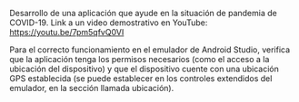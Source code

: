 Desarrollo de una aplicación que ayude en la situación de pandemia de COVID-19.
Link a un video demostrativo en YouTube: https://youtu.be/7pm5qfvQ0VI

Para el correcto funcionamiento en el emulador de Android Studio, verifica que la aplicación tenga los permisos necesarios (como el acceso a la ubicación del dispositivo) y que el dispositivo cuente con una ubicación GPS establecida (se puede establecer en los controles extendidos del emulador, en la sección llamada ubicación).
